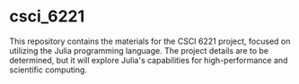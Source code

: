 # csci_6221
This repository contains the materials for the CSCI 6221 project, focused on utilizing the Julia programming language. The project details are to be determined, but it will explore Julia's capabilities for high-performance and scientific computing.

